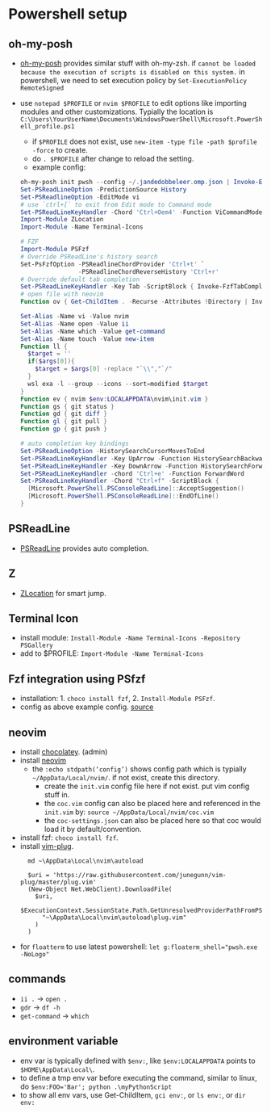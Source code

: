 # Powershell setup

## oh-my-posh
* [oh-my-posh](https://github.com/JanDeDobbeleer/oh-my-posh)  provides similar stuff with oh-my-zsh.
  if `cannot be loaded because the execution of scripts is disabled on this system.` in powershell, we need to set execution policy by `Set-ExecutionPolicy RemoteSigned`
* use `notepad $PROFILE`  or `nvim $PROFILE` to edit options like importing modules and other customizations. Typially the location is `C:\Users\YourUserName\Documents\WindowsPowerShell\Microsoft.PowerShell_profile.ps1`
  * if `$PROFILE` does not exist, use `new-item -type file -path $profile -force` to create.
  * do `. $PROFILE` after change to reload the setting.
  * example config:

  ```powershell
  oh-my-posh init pwsh --config ~/.jandedobbeleer.omp.json | Invoke-Expression
  Set-PSReadLineOption -PredictionSource History
  Set-PSReadlineOption -EditMode vi
  # use `ctrl+[` to exit from Edit mode to Command mode
  Set-PSReadLineKeyHandler -Chord 'Ctrl+Oem4' -Function ViCommandMode
  Import-Module ZLocation
  Import-Module -Name Terminal-Icons

  # FZF
  Import-Module PSFzf
  # Override PSReadLine's history search
  Set-PsFzfOption -PSReadlineChordProvider 'Ctrl+t' `
                  -PSReadlineChordReverseHistory 'Ctrl+r'
  # Override default tab completion
  Set-PSReadLineKeyHandler -Key Tab -ScriptBlock { Invoke-FzfTabCompletion }
  # open file with neovim
  Function ov { Get-ChildItem . -Recurse -Attributes !Directory | Invoke-Fzf | % { nvim $_ } }

  Set-Alias -Name vi -Value nvim
  Set-Alias -Name open -Value ii 
  Set-Alias -Name which -Value get-command
  Set-Alias -Name touch -Value new-item
  Function ll { 
    $target = ''
    if($args[0]){
      $target = $args[0] -replace "`\\","`/"
    }
    wsl exa -l --group --icons --sort=modified $target 
  }
  Function ev { nvim $env:LOCALAPPDATA\nvim\init.vim }
  Function gs { git status }
  Function gd { git diff }
  Function gl { git pull }
  Function gp { git push }

  # auto completion key bindings
  Set-PSReadLineOption -HistorySearchCursorMovesToEnd
  Set-PSReadLineKeyHandler -Key UpArrow -Function HistorySearchBackward
  Set-PSReadLineKeyHandler -Key DownArrow -Function HistorySearchForward
  Set-PSReadLineKeyHandler -chord 'Ctrl+e' -Function ForwardWord
  Set-PSReadLineKeyHandler -Chord "Ctrl+f" -ScriptBlock {
    [Microsoft.PowerShell.PSConsoleReadLine]::AcceptSuggestion()
    [Microsoft.PowerShell.PSConsoleReadLine]::EndOfLine()
  }
  ```

## PSReadLine
* [PSReadLine](https://devblogs.microsoft.com/powershell/announcing-psreadline-2-1-with-predictive-intellisense/?WT.mc_id=-blog-scottha) provides auto completion.

## Z
* [ZLocation](https://github.com/vors/ZLocation) for smart jump.

## Terminal Icon
* install module: `Install-Module -Name Terminal-Icons -Repository PSGallery`
* add to $PROFILE: `Import-Module -Name Terminal-Icons`

## Fzf integration using PSfzf
* installation: 1. `choco install fzf`, 2. `Install-Module PSFzf`.
* config as above example config. [source](https://www.damirscorner.com/blog/posts/20211119-PowerShellModulesForABetterCommandLine.html)

## neovim
* install [chocolatey](https://community.chocolatey.org/courses/installation/installing?method=install-from-powershell-v3). (admin)
* install [neovim](https://community.chocolatey.org/packages/neovim)
  * the `:echo stdpath(‘config’)` shows config path which is typially `~/AppData/Local/nvim/`. if not exist, create this directory. 
    * create the `init.vim` config file here if not exist. put vim config stuff in.
    * the `coc.vim` config can also be placed here and referenced in the `init.vim` by: `source ~/AppData/Local/nvim/coc.vim `
    * the `coc-settings.json` can also be placed here so that coc would load it by default/convention.
* install fzf: `choco install fzf`.
* install [vim-plug](https://dev.to/ritikadas/using-neovim-as-an-effortless-way-to-edit-code-installation-and-setup-guide-for-windows-10-5dhc).
  ```
    md ~\AppData\Local\nvim\autoload

    $uri = 'https://raw.githubusercontent.com/junegunn/vim-plug/master/plug.vim'
    (New-Object Net.WebClient).DownloadFile(
      $uri,
      $ExecutionContext.SessionState.Path.GetUnresolvedProviderPathFromPSPath(
        "~\AppData\Local\nvim\autoload\plug.vim"
      )
    )
  ```
* for `floatterm` to use latest powershell: `let g:floaterm_shell="pwsh.exe -NoLogo"`

## commands
* `ii .` -> `open .` 
* `gdr` -> `df -h`
* `get-command` -> `which`

## environment variable
* env var is typically defined with `$env:`, like `$env:LOCALAPPDATA` points to `$HOME\AppData\Local\`.
* to define a tmp env var before executing the command, similar to linux, do `$env:FOO='Bar'; python .\myPythonScript`
* to show all env vars, use Get-ChildItem, `gci env:`, or `ls env:`, or `dir env:`
